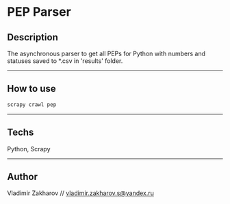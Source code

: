 # PEP Parser

## Description

The asynchronous parser to get all PEPs for Python with numbers and statuses saved to *.csv in 'results' folder.

---
## How to use

```bash
scrapy crawl pep
```

---
## Techs

Python, Scrapy

---
## Author

Vladimir Zakharov // vladimir.zakharov.s@yandex.ru
